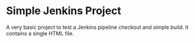 # Simple Jenkins Project

A very basic project to test a Jenkins pipeline checkout and simple build.
It contains a single HTML file.